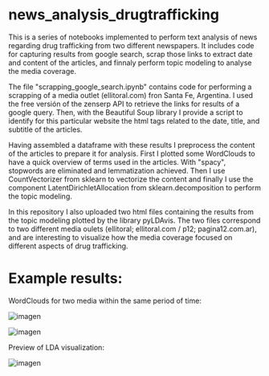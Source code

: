 # news_analysis_drugtrafficking

This is a series of notebooks implemented to perform text analysis of news regarding drug trafficking from two different newspapers. It includes code for  capturing results from google search,  scrap those links to extract date and content of the articles, and finnaly perform topic modeling to analyse the media coverage. 

The file "scrapping_google_search.ipynb" contains code for performing a scrapping of a media outlet (ellitoral.com) fron Santa Fe, Argentina. I used the free versión of the zenserp API to retrieve the links for results of a google query. Then, with the Beautiful Soup library I provide a script to identify for this particular website the html tags related to the date, title, and subtitle of the articles.

Having assembled a dataframe with these results I preprocess the content of the articles to prepare it for analysis. First I plotted some WordClouds to have a quick overview of terms used in the articles. With "spacy", stopwords are eliminated and lemmatization achieved. Then I use CountVectorizer from sklearn to vectorize the content and finally I use the component LatentDirichletAllocation from sklearn.decomposition to perform the topic modeling.

In this repository I also uploaded two html files containing the results from the topic modeling plotted by the library pyLDAvis. The two files correspond to two different media oulets (ellitoral; ellitoral.com / p12; pagina12.com.ar), and are interesting to visualize how the media coverage focused on different aspects of drug trafficking.

# Example results:

WordClouds for two media within the same period of time:

![imagen](https://github.com/patriciof3/news_analysis_drugtrafficking/assets/95306728/bec20a20-cf3e-4e0f-921c-e6b89902ffe3)

![imagen](https://github.com/patriciof3/news_analysis_drugtrafficking/assets/95306728/24a4aeba-7a23-478d-97df-8fee89c7aef7)

Preview of LDA visualization:

![imagen](https://github.com/patriciof3/news_analysis_drugtrafficking/assets/95306728/cff17b6e-1713-4d31-bbb0-514cbea2f16f)
